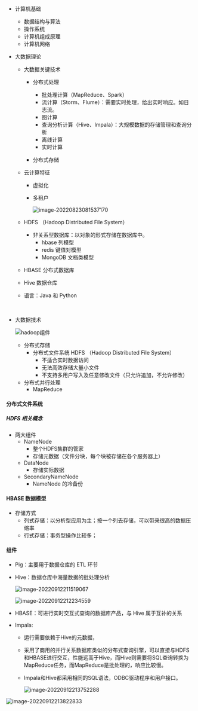 - 计算机基础

  - 数据结构与算法
  - 操作系统
  - 计算机组成原理
  - 计算机网络

- 大数据理论

  - 大数据关键技术

    - 分布式处理
      - 批处理计算（MapReduce、Spark）
      - 流计算（Storm、Flume）：需要实时处理，给出实时响应。如日志流。
      - 图计算
      - 查询分析计算（Hive、Impala）：大规模数据的存储管理和查询分析
      - 离线计算
      - 实时计算

    - 分布式存储

  - 云计算特征

    - 虚拟化

    - 多租户

      ![image-20220823081537170](C:\Users\千江映月\AppData\Roaming\Typora\typora-user-images\image-20220823081537170.png)

  - HDFS （Hadoop Distributed File System）

    - 非关系型数据库：以对象的形式存储在数据库中。
      - hbase 列模型
      - redis 键值对模型
      - MongoDB 文档类模型

  - HBASE 分布式数据库

  - Hive 数据仓库

  - 语言：Java 和 Python 


​     

- 大数据技术

  ![hadoop组件](D:\Typora\Notes\Python\hadoop组件.png)

  - 分布式存储
    - 分布式文件系统 HDFS （Hadoop Distributed File System）
      - 不适合实时数据访问
      - 无法高效存储大量小文件
      - 不支持多用户写入及任意修改文件（只允许追加，不允许修改）
  - 分布式并行处理
    - MapReduce

#### 分布式文件系统

##### HDFS 相关概念

- 两大组件
  - NameNode
    - 整个HDFS集群的管家
    - 存储元数据（文件分块，每个块被存储在各个服务器上）
  - DataNode
    - 存储实际数据
  - SecondaryNameNode
    - NameNode 的冷备份

#### HBASE 数据模型

- 存储方式
  - 列式存储：以分析型应用为主；按一个列去存储，可以带来很高的数据压缩率
  - 行式存储：事务型操作比较多；

#### 组件

- Pig：主要用于数据仓库的 ETL 环节

- Hive：数据仓库中海量数据的批处理分析

  ![image-20220912211519067](C:\Users\千江映月\AppData\Roaming\Typora\typora-user-images\image-20220912211519067.png)

  ![image-20220912212234559](C:\Users\千江映月\AppData\Roaming\Typora\typora-user-images\image-20220912212234559.png)

- HBASE：可进行实时交互式查询的数据库产品，与 Hive 属于互补的关系

- Impala:

  - 运行需要依赖于Hive的元数据，

  - 采用了商用的并行关系数据库类似的分布式查询引擎，可以直接与HDFS和HBASE进行交互，性能远高于Hive，而Hive则需要将SQL查询转换为MapReduce任务，而MapReduce是批处理的，响应比较慢。

  - Impala和Hive都采用相同的SQL语法，ODBC驱动程序和用户接口。

    ![image-20220912213752288](C:\Users\千江映月\AppData\Roaming\Typora\typora-user-images\image-20220912213752288.png)

![image-20220912213822833](C:\Users\千江映月\AppData\Roaming\Typora\typora-user-images\image-20220912213822833.png)

